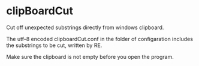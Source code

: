 # clipBoardCut
Cut off unexpected substrings directly from windows clipboard.

The utf-8 encoded clipboardCut.conf in the folder of configaration includes the substrings to be cut, written by RE.

Make sure the clipboard is not empty before you open the program.
